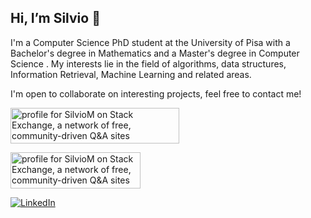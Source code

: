 ## Hi, I’m Silvio 👋
I'm a Computer Science PhD student at the University of Pisa with a Bachelor's degree in Mathematics and a Master's degree in Computer Science . My interests lie in the field of algorithms, data structures, Information Retrieval, Machine Learning and related areas.

I'm open to collaborate on interesting projects, feel free to contact me!

<a href="https://www.isti.cnr.it/it/chi-siamo/people-detail/1075/Martinico_Silvio"><img src="https://www.isti.cnr.it/images/logo_isti.png" width="270" height="57" alt="profile for SilvioM on Stack Exchange, a network of free, community-driven Q&amp;A sites" title="profile for SilvioM on Stack Exchange, a network of free, community-driven Q&amp;A sites"></a>

<a href="https://stackexchange.com/users/21093928"><img src="https://stackexchange.com/users/flair/21093928.png?theme=dark" width="208" height="58" alt="profile for SilvioM on Stack Exchange, a network of free, community-driven Q&amp;A sites" title="profile for SilvioM on Stack Exchange, a network of free, community-driven Q&amp;A sites"></a>


<!---
[![LinkTree][linktree-shield]][linktree-url]
--->

[![LinkedIn][linkedin-shield]][linkedin-url]


<!---
SilvioM97/SilvioM97 is a ✨ special ✨ repository because its `README.md` (this file) appears on your GitHub profile.
You can click the Preview link to take a look at your changes.
--->


[linkedin-shield]: https://img.shields.io/badge/-LinkedIn-black.svg?style=plastic&logo=linkedin&color=blue
[linkedin-url]: https://www.linkedin.com/in/silvio-martinico-434285221/
[logo_isti]: https://github.com/SilvioM97/SilvioM97/assets/96478908/b4bdd44c-b75a-48cc-92c1-6da742dae832
[url_isti]: https://www.isti.cnr.it/it/chi-siamo/people-detail/1075/Martinico_Silvio 


<!---
[linktree-shield]: https://img.shields.io/badge/linktree-39E09B?style=for-the-badge&logo=linktree&logoColor=white
[linktree-url]: https://linktr.ee/silviom97
--->


